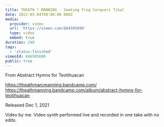 ```yaml
---
title: THEATH * MANNING - Smoking Frog Conquers Tikal
date: 2022-03-04T00:00:00.000Z
media:
  provider: vimeo
  url: 'https://vimeo.com/684505690'
  type: video
  embed: true
duration: 240
tags:
  - 'status:finished'
vimeoId: 684505690
public: true
---
```

From Abstract Hymns for Teotihuacan

https://theathmarcmanning.bandcamp.com/
https://theathmanning.bandcamp.com/album/abstract-hymns-for-teotihuacan

Released Dec 1, 2021

Video by me. Video synth performed live and recorded in one take with no edits.

<!-- Vimeo video: THEATH * MANNING - Smoking Frog Conquers Tikal -->
<!-- Duration: 4:00 -->
<!-- Created: 2022-03-04 -->

<ClientOnly>
  <WorkbookViewer />
</ClientOnly>

<script setup>
import WorkbookViewer from "../../.vitepress/theme/components/workbook/WorkbookViewer.vue";
</script>
